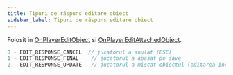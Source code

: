 ```yaml
---
title: Tipuri de răspuns editare obiect
sidebar_label: Tipuri de răspuns editare obiect
---
```


Folosit in [OnPlayerEditObject](../callbacks/OnPlayerEditObject) si [OnPlayerEditAttachedObject](../callbacks/OnPlayerEditAttachedObject).

```c
0 - EDIT_RESPONSE_CANCEL  // jucatorul a anulat (ESC)
1 - EDIT_RESPONSE_FINAL    // jucatorul a apasat pe save
2 - EDIT_RESPONSE_UPDATE   // jucatorul a miscat obiectul (editarea inca nu s-a oprit)
```
